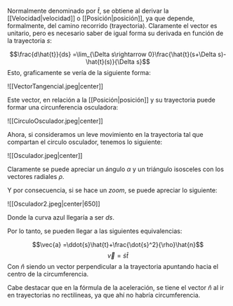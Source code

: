 
Normalmente denominado por $\hat{t}$, se obtiene al derivar la [[Velocidad|velocidad]] o [[Posición|posición]], ya que depende, formalmente, del camino recorrido (trayectoria). Claramente el vector es unitario, pero es necesario saber de igual forma su derivada en función de la trayectoria $s$:

$$\frac{d\hat{t}}{ds} =\lim_{\Delta s\rightarrow 0}\frac{\hat{t}(s+\Delta s)-\hat{t}(s)}{\Delta s}$$ 
Esto, graficamente se vería de la siguiente forma: 

![[VectorTangencial.jpeg|center]]

Este vector, en relación a la [[Posición|posición]] y su trayectoria puede formar una circunferencia osculadora: 

![[CirculoOsculador.jpeg|center]]


Ahora, si consideramos un leve movimiento en la trayectoria tal que compartan el circulo osculador, tenemos lo siguiente: 

![[Osculador.jpeg|center]]

Claramente se puede apreciar un ángulo $\alpha$ y un triángulo isosceles con los vectores radiales $\rho$. 

Y por consecuencia, si se hace un *zoom*, se puede apreciar lo siguiente: 

![[Osculador2.jpeg|center|650]]

Donde la curva azul llegaría a ser $ds$. 

Por lo tanto, se pueden llegar a las siguientes equivalencias: 

$$\vec{a} =\ddot{s}\hat{t}+\frac{\dot{s}^2}{\rho}\hat{n}$$ $$\vec{v}=\dot{s}\hat{t}$$ 
Con $\hat{n}$ siendo un vector perpendicular a la trayectoria apuntando hacia el centro de la circumferencia. 

Cabe destacar que en la fórmula de la aceleración, se tiene el vector $\hat{n}$ al ir en trayectorias no rectilineas, ya que ahí no habría circumferencia. 